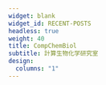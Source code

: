 ```yaml
---
widget: blank
widget_id: RECENT-POSTS
headless: true
weight: 40
title: CompChemBiol
subtitle: 計算生物化学研究室
design:
  columns: "1"
---
```

